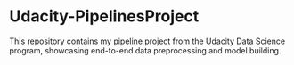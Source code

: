 # Udacity-PipelinesProject
This repository contains my pipeline project from the Udacity Data Science program, showcasing end-to-end data preprocessing and model building.
